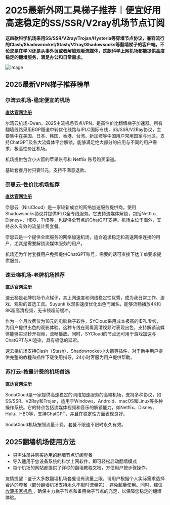 # 2025最新外网工具梯子推荐︱便宜好用高速稳定的SS/SSR/V2ray机场节点订阅

**这四款科学机场采用SS/SSR/V2ray/Trojan/Hysteria等穿墙节点协议，兼容流行的Clash/Shadowrocket/Stash/V2ray/Shadowsocks等翻墙梯子的客户端。不论您是在学习还是从事外贸或者解锁观看流媒体，这款科学上网机场都能提供高度稳定的翻墙服务，满足办公和日常需求。**


![image](https://github.com/user-attachments/assets/e0151ffb-e1a1-4fd7-b021-f6b1c88159e2)



## 2025最新VPN梯子推荐榜单

### 尔湾云机场-稳定便宜的机场

**[直达官网注册](https://go.1vpn.cc/ewan)**

尔湾云机场-Ewan，2025主流机场节点VPN，是高性价比翻墙梯子加速器。所有翻墙线路采用BGP隧道中转优化线路与IPLC国际专线，SS/SSR/V2Ray协议，主要集中在美国、日本、韩国、香港、台湾、新加坡等中国用户常用国家与地区。支持ChatGPT及各大流媒体平台解锁，能够满足绝大部分的应用与不同的用户需求，极高性价比机场。

机场提供包含小火箭的苹果账号和 Netflix 账号购买渠道。

基础套餐月付只要11元，支持不满意退款。

### 奈思云-性价比机场推荐

**[直达官网注册](https://go.1vpn.cc/nisi)**

奈思云（NisiCloud）是一家较新成立的网络加速服务提供商，使用Shadowsocks协议并提供IPLC全专线服务。它支持流媒体解锁，包括Netflix、Disney+、HBO、TVB等，也提供全节点的ChatGPT支持。机场主位于海外，支持永久有效的流量计费套餐。

奈思云是一个提供全面服务的网络加速机场，适合追求稳定和高速网络连接的用户，尤其是需要解锁流媒体服务的用户。

机场还为年付套餐用户免费提供ChatGPT账号，需要的话可直接下达工单要求提供服务。

### 速云梯机场-老牌机场推荐

**[直达官网注册](https://go.1vpn.cc/suyu)**

速云梯是老牌机场节点梯子，其上网速度和网络稳定性优秀，成为我日常工作、游戏、观影的首选工具。Suyunti 以观影速度优化出色而闻名，能够流畅播放4K和8K超高清视频，无卡顿超前缓冲。

作为一个月收费仅为18元的电脑梯子软件，SYCloud采用成本极高的IEPL专线，为用户提供出色的观影体验。这种专线在观看高清视频时表现出色，支持解锁流媒体能够实现秒开视频，流畅播放。同时，SYCloud的节点还可用于游戏加速与ChatGPT与AI渲染，具有极低的延迟。

速云梯机场支持Clash（Stash）、Shadowrocket小火箭等插件，对于新手用户提供完整的教程和插件下载使用指导，24小时客服为用户提供帮助。

### 苏打云-按量计费的机场首选

**[直达官网注册](https://go.1vpn.cc/soda)**

SodaCloud是一家提供高速稳定的网络加速服务的高端机场，支持多种协议，如SS/SSR、V2Ray和Trojan，适用于Windows、Android、macOS和Linux等多种操作系统。它的特点包括流媒体视频和音乐的解锁能力，如Netflix、Disney、Hulu、HBO等，支持ChatGPT，并且在稳定性方面表现良好。

SodaCloud机场按照流量计费，套餐不限速不限时永久有效。

## 2025翻墙机场使用方法

* 只需注册并购买适用的翻墙节点订阅套餐
* 导入适用于您设备系统的科学上网软件，即可轻松启动翻墙模式
* 每个机场的网站都提供了详尽的翻墙教程文档，方便用户按步骤操作。

友情提醒：鉴于大多数翻墙机场套餐设有流量上限，请用户根据个人实际需求选择合适的套餐（部分翻墙机场支持永久不限时流量包），避免超量使用。同时，建议[收藏多家机场 ](https://2025vpn.gitbook.io/vpn-01)，确保主力梯子节点和备用梯子节点的充足，以保障您稳定的翻墙体验。

